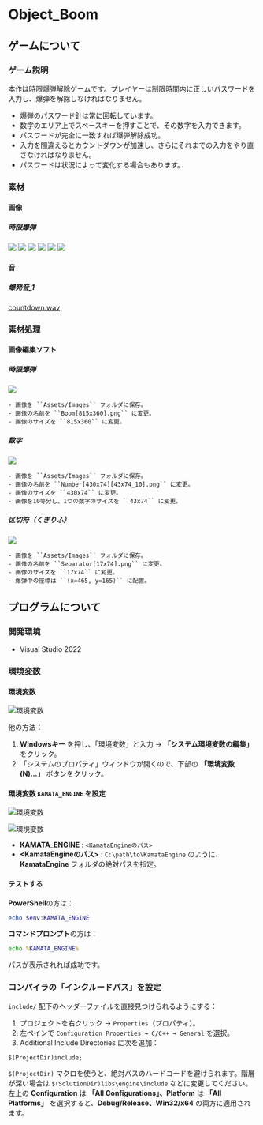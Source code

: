 ﻿# Object_Boom

## ゲームについて
### ゲーム説明
本作は時限爆弾解除ゲームです。プレイヤーは制限時間内に正しいパスワードを入力し、爆弾を解除しなければなりません。
 - 爆弾のパスワード針は常に回転しています。
 - 数字のエリア上でスペースキーを押すことで、その数字を入力できます。
 - パスワードが完全に一致すれば爆弾解除成功。
 - 入力を間違えるとカウントダウンが加速し、さらにそれまでの入力をやり直さなければなりません。
 - パスワードは状況によって変化する場合もあります。

### 素材
#### 画像
##### 時限爆弾
![](./Doc/Images/boom0.png)
![](./Doc/Images/boom1.jpg)
![](./Doc/Images/boom2.jpg)
![](./Doc/Images/boom3.jpg)
![](./Doc/Images/clear.jpg)
![](./Doc/Images/soruce_clear.jpg)
#### 音
##### 爆発音_1
[countdown.wav](./Doc/Audio/countdown.wav)

### 素材処理
#### 画像編集ソフト
##### 時限爆弾
![](./Assets/Images/Boom[815x360].png)

    - 画像を ``Assets/Images`` フォルダに保存。
    - 画像の名前を ``Boom[815x360].png`` に変更。
    - 画像のサイズを ``815x360`` に変更。

##### 数字
![](./Assets/Images/Number[430x74][43x74_10].png)

    - 画像を ``Assets/Images`` フォルダに保存。
    - 画像の名前を ``Number[430x74][43x74_10].png`` に変更。
    - 画像のサイズを ``430x74`` に変更。
    - 画像を10等分し、1つの数字のサイズを ``43x74`` に変更。
    
##### 区切符（くぎりふ）
![](./Assets/Images/Separator[17x74].png)

    - 画像を ``Assets/Images`` フォルダに保存。
    - 画像の名前を ``Separator[17x74].png`` に変更。
    - 画像のサイズを ``17x74`` に変更。
    - 爆弾中の座標は ``(x=465, y=165)`` に配置。

## プログラムについて
### 開発環境
 - Visual Studio 2022

### 環境変数

#### 環境変数
![環境変数](./Doc/Images/EnvEdit_01.png)

他の方法：
 1. **Windowsキー** を押し、「環境変数」と入力 → **「システム環境変数の編集」** をクリック。
 2. 「システムのプロパティ」ウィンドウが開くので、下部の **「環境変数(N)...」** ボタンをクリック。

#### 環境変数 ``KAMATA_ENGINE`` を設定
![環境変数](./Doc/Images/EnvEdit_02.png)

![環境変数](./Doc/Images/EnvEdit_03.png)
 
  - **KAMATA_ENGINE** : ``<KamataEngineのパス>``
 - **<KamataEngineのパス>** : ``C:\path\to\KamataEngine`` のように、**KamataEngine** フォルダの絶対パスを指定。

#### テストする
**PowerShell**の方は：
```powershell
echo $env:KAMATA_ENGINE
```
**コマンドプロンプト**の方は：
```cmd
echo %KAMATA_ENGINE%
```
パスが表示されれば成功です。
### コンパイラの「インクルードパス」を設定
``include/`` 配下のヘッダーファイルを直接見つけられるようにする：

 1. プロジェクトを右クリック → ``Properties``（プロパティ）。
 2. 左ペインで ``Configuration Properties → C/C++ → General`` を選択。
 3. Additional Include Directories に次を追加：
```
$(ProjectDir)include;
```

``$(ProjectDir)`` マクロを使うと、絶対パスのハードコードを避けられます。階層が深い場合は ``$(SolutionDir)libs\engine\include`` などに変更してください。
左上の **Configuration** は **「All Configurations」、Platform** は **「All Platforms」** を選択すると、**Debug/Release、Win32/x64** の両方に適用されます。
